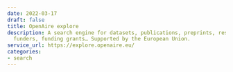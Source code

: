 ```yaml
---
date: 2022-03-17
draft: false
title: OpenAire explore
description: A search engine for datasets, publications, preprints, research softwares,
  funders, funding grants… Supported by the European Union.
service_url: https://explore.openaire.eu/
categories:
- search
---
```



